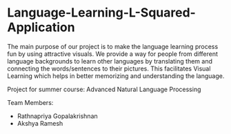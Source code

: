 # Language-Learning-L-Squared-Application

The main purpose of our project is to make the language learning process fun by using attractive visuals. We provide a way for people from different language backgrounds to learn other languages by translating them and connecting the words/sentences to their pictures. This facilitates Visual Learning which helps in better memorizing and understanding the language.

Project for summer course: Advanced Natural Language Processing

Team Members:
* Rathnapriya Gopalakrishnan
* Akshya Ramesh

